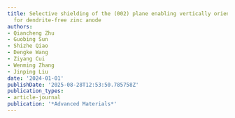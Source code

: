 ```yaml
---
title: Selective shielding of the (002) plane enabling vertically oriented zinc plating
  for dendrite-free zinc anode
authors:
- Qiancheng Zhu
- Guobing Sun
- Shizhe Qiao
- Dengke Wang
- Ziyang Cui
- Wenming Zhang
- Jinping Liu
date: '2024-01-01'
publishDate: '2025-08-28T12:53:50.785758Z'
publication_types:
- article-journal
publication: '*Advanced Materials*'
---
```

